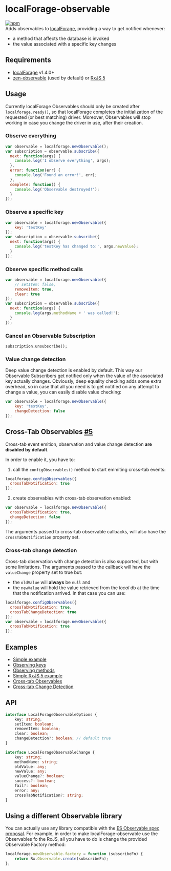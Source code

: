 # localForage-observable
[![npm](https://img.shields.io/npm/dm/localforage-observable.svg)](https://www.npmjs.com/package/localforage-observable)  
Adds observables to [localForage](https://github.com/mozilla/localForage), providing a way to get notified whenever:
* a method that affects the database is invoked
* the value associated with a specific key changes

## Requirements

* [localForage](https://github.com/mozilla/localForage) v1.4.0+
* [zen-observable](https://github.com/zenparsing/zen-observable) (used by default) or [RxJS 5](https://github.com/ReactiveX/RxJS)

## Usage
Currently localForage Observables should only be created after `localforage.ready()`, so that localForage completes the initialization of the requested (or best matching) driver. Moreover, Observables will stop working in case you change the driver in use, after their creation.

### Observe everything
```js
var observable = localforage.newObservable();
var subscription = observable.subscribe({
  next: function(args) {
    console.log('I observe everything', args);
  },
  error: function(err) {
    console.log('Found an error!', err);
  },
  complete: function() {
    console.log('Observable destroyed!');
  }
});
```

### Observe a specific key
```js
var observable = localforage.newObservable({
    key: 'testKey'
});
var subscription = observable.subscribe({
  next: function(args) {
    console.log('testKey has changed to:', args.newValue);
  }
});
```

### Observe specific method calls
```js
var observable = localforage.newObservable({
    // setItem: false,
    removeItem: true,
    clear: true
});
var subscription = observable.subscribe({
  next: function(args) {
    console.log(args.methodName + ' was called!');
  }
});
```

### Cancel an Observable Subscription
```
subscription.unsubscribe();
```

### Value change detection
Deep value change detection is enabled by default. This way our Observable Subscribers get notified only when the value of the associated key actually changes. Obviously, deep equality checking adds some extra overhead, so in case that all you need is to get notified on any attempt to change a value, you can easily disable value checking:
```js
var observable = localforage.newObservable({
    key: 'testKey',
    changeDetection: false
});
```

## Cross-Tab Observables [#5](https://github.com/localForage/localForage-observable/issues/5)
Cross-tab event emition, observation and value change detection **are disabled by default**.

In order to enable it, you have to:  
1) call the `configObservables()` method to start emmiting cross-tab events:
```js
localforage.configObservables({
  crossTabNotification: true
});
```
2) create observables with cross-tab observation enabled:
```js
var observable = localforage.newObservable({
  crossTabNotification: true,
  changeDetection: false
});
```
The arguments passed to cross-tab observable callbacks,  will also have the `crossTabNotification` property set.

### Cross-tab change detection

Cross-tab observation with change detection is also supported, but with some limitations.
The arguments passed to the callback will have the `valueChange` property set to true but:
* the `oldValue` will **always** be `null` and 
* the `newValue` will hold the value retrieved from the *local* db at the time that the notification arrived.
In that case you can use:
```js
localforage.configObservables({
  crossTabNotification: true,
  crossTabChangeDetection: true
});
var observable = localforage.newObservable({
  crossTabNotification: true
});
```



## Examples
* [Simple example](http://codepen.io/thgreasi/pen/pyXbRg)
* [Observing keys](http://codepen.io/thgreasi/pen/LNKZxQ)
* [Observing methods](http://codepen.io/thgreasi/pen/wGLWgL)
* [Simple RxJS 5 example](http://codepen.io/thgreasi/pen/wGLWmv)
* [Cross-tab Observables](http://codepen.io/thgreasi/pen/NdObOW)
* [Cross-tab Change Detection](http://codepen.io/thgreasi/pen/bgmBmb)

## API
```typescript
interface LocalForageObservableOptions {
    key: string;
    setItem: boolean;
    removeItem: boolean;
    clear: boolean;
    changeDetection?: boolean; // default true
}

interface LocalForageObservableChange {
    key: string;
    methodName: string;
    oldValue: any;
    newValue: any;
    valueChange?: boolean;
    success?: boolean;
    fail?: boolean;
    error: any;
    crossTabNotification?: string;
}
```

## Using a different Observable library
You can actually use any library compatible with the [ES Observable spec proposal](https://github.com/zenparsing/es-observable). For example, in order to make localForage-observable use the Observables fo the RxJS, all you have to do is change the provided Observable Factory method:
```js
localforage.newObservable.factory = function (subscribeFn) {
    return Rx.Observable.create(subscribeFn);
};
```
